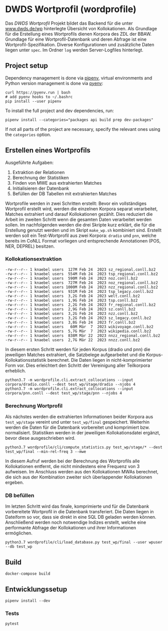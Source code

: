 # DWDS Wortprofil (wordprofile)

Das *DWDS Wortprofil* Projekt bildet das Backend für die unter www.dwds.de/wp hinterlegte Übersicht von Kollokationen.
Als Grundlage für die Erstellung eines Wortprofils dienen Korpora des ZDL der BBAW.
Grundlage für eine Wortprofil-Datenbank und deren Abfrage ist eine Wortprofil-Spezifikation.
Diverse Konfigurationen und zusätzliche Daten liegen unter `spec`.
Im Ordner `log` werden Server-Logfiles hinterlegt.

## Project setup

Dependency management is done via [pipenv](https://pipenv.pypa.io/),
virtual environments and Python version management is done via
[pyenv](https://github.com/pyenv/pyenv#getting-pyenv):

    curl https://pyenv.run | bash
    # add pyenv hooks to ~/.bashrc
    pip install --user pipenv


To install the full project and dev dependencies, run:

    pipenv install --categories="packages api build prep dev-packages"

If not all parts of the project are necessary, specify the relevant ones using the `categories` option.

## Erstellen eines Wortprofils
Ausgeführte Aufgaben:
1. Extraktion der Relationen
2. Berechnung der Statistiken
3. Finden von MWE aus extrahierten Matches
4. Initialisieren der Datenbank
5. Befüllen der DB Tabellen mit extrahierten Matches

Wortprofile werden in zwei Schritten erstellt:
Bevor ein vollständiges Wortprofil erstellt wird, werden die einzelnen Korpora separat verarbeitet, Matches extrahiert und darauf Kollokationen gezählt. Dies reduziert die Arbeit im zweiten Schritt wenn die gesamten Daten verarbeitet werden sollen.
Im nachfolgenden werden die drei Skripte kurz erklärt, die für die Erstellung genutzt werden und im Skript `make_wp.sh` kombiniert sind.
Erstellt werden soll ein Test-Wortprofil aus zwei Korpora: `dradio` und `pnn`, welche bereits im CoNLL Format vorliegen und entsprechende Annotationen (POS, NER, DEPREL) besitzen.

### Kollokationsextraktion

```
-rw-r--r-- 1 knaebel users  127M Feb 24  2023 sz_regional.conll.bz2
-rw-r--r-- 1 knaebel users  554M Feb 24  2023 tsp_regional.conll.bz2
-rw-r--r-- 1 knaebel users  590M Feb 24  2023 noz.conll.bz2
-rw-r--r-- 1 knaebel users  727M Feb 24  2023 noz_regional.conll.bz2
-rw-r--r-- 1 knaebel users 1000M Feb 24  2023 nzz_regional.conll.bz2
-rw-r--r-- 1 knaebel users  931M Feb 24  2023 tsp_legacy.conll.bz2
-rw-r--r-- 1 knaebel users  3,2G Feb 24  2023 welt.conll.bz2
-rw-r--r-- 1 knaebel users  1,9G Feb 24  2023 tsp.conll.bz2
-rw-r--r-- 1 knaebel users  2,2G Feb 24  2023 fr_regional.conll.bz2
-rw-r--r-- 1 knaebel users  2,9G Feb 24  2023 sz.conll.bz2
-rw-r--r-- 1 knaebel users  3,2G Feb 24  2023 nzz.conll.bz2
-rw-r--r-- 1 knaebel users  3,2G Feb 24  2023 sz_legacy.conll.bz2
-rw-r--r-- 1 knaebel users  3,8G Feb 24  2023 fr.conll.bz2
-rw-r--r-- 1 knaebel users   60M Mär  7  2023 wikivoyage.conll.bz2
-rw-r--r-- 1 knaebel users  5,7G Mär  7  2023 wikipedia.conll.bz2
-rw-r--r-- 1 knaebel users  838M Mär 22  2023 nnzz_regional.conll.bz2
-rw-r--r-- 1 knaebel users  2,7G Mär 22  2023 nnzz.conll.bz2
```

In diesem ersten Schritt werden für jeden Korpus (dradio und pnn) die jeweiligen Matches extrahiert, die Satzbelege aufgearbeitet und die Korpus-Kollokationsstatistik berechnet.
Die Daten liegen in nicht-komprimierter Form vor.
Dies erleichtert den Schritt der Vereinigung aller Teilkorpora erheblich.
```shell
python3.7 -m wordprofile.cli.extract_collocations --input corpora/dradio.conll --dest test_wp/stage/dradio --njobs 4
python3.7 -m wordprofile.cli.extract_collocations --input corpora/pnn.conll --dest test_wp/stage/pnn --njobs 4
```

### Berechnung Wortprofil
Als nächstes werden die extrahierten Informationen beider Korpora aus `test_wp/stage` vereint und unter `test_wp/final` gespeichert.
Weiterhin werden die Daten für die Datenbank vorbereitet und komprimiert bzw. normalisiert.
Statistiken werden in der jeweiligen Kollokationsdatei ergänzt, bevor diese ausgeschrieben wird.

```shell
python3.7 wordprofile/cli/compute_statistics.py test_wp/stage/* --dest test_wp/final --min-rel-freq 3 --mwe
```
In diesem Aufruf werden bei der Berechnung des Wortprofils alle Kollokationen entfernt, die nicht mindestens eine Frequenz von 3 aufweisen.
Im Anschluss werden aus den Kollokationen MWAs berechnet, die sich aus der Kombination zweiter sich überlappender Kollokationen ergeben.

### DB befüllen
Im letzten Schritt wird das finale, komprimierte und für die Datenbank vorbereitete Wortprofil in die Datenbank transferiert.
Die Daten liegen in Dateiform so vor, dass sie direkt in eine SQL DB geladen werden können.
Anschließend werden noch notwendige Indizes erstellt, welche eine performante Abfrage der Kollokationen und ihrer Informationen ermöglichen.
```shell
python3.7 wordprofile/cli/load_database.py test_wp/final --user wpuser --db test_wp
```

## Build

```shell
docker-compose build
```

## Entwicklungssetup

```shell
pipenv install --dev
```

### Tests

```shell
pytest
```
